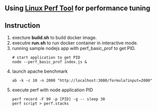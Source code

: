 ## Using [Linux Perf Tool](http://www.brendangregg.com/perf.html) for performance tuning

## Instruction

1. execture **build.sh** to build docker image.
2. executre **run.sh** to run docker container in interactive mode.
3. running sample nodejs app with perf_basic_prof to get PID. 
    ```
    # start application to get PID
    node --perf_basic_prof index.js &
    ```
4. launch apache benchmark
    ```
    ab -k -c 10 -n 2000 "http://localhost:3000/formula?input=2000"
    ```
5. execute perf with node application PID
    ```
    perf record -F 99 -p [PID] -g -- sleep 30
    perf script > perf.stacks
    ```

